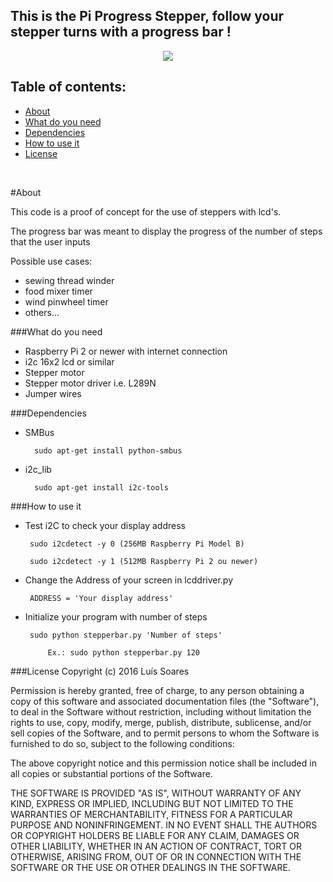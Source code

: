 This is the Pi Progress Stepper, follow your stepper turns with a progress bar !
------------------------------------------------------------------------

<p align="center">
  <img src="http://s13.postimg.org/u0gdbm52v/12921057_10206018122874408_179296024_n_png.jpg">
</p>

Table of contents:
------------------

* [About](#about)
* [What do you need](#what-do-you-need)
* [Dependencies](#dependencies)
* [How to use it](#how-to-use-it)
* [License](#license)

<br>

#About

This code is a proof of concept for the use of steppers with lcd's.

The progress bar was meant to display the progress of the number of steps that the user inputs

Possible use cases:
		
 - sewing thread winder
 - food mixer timer 
 - wind pinwheel timer
 - others...
 
###What do you need

 - Raspberry Pi 2 or newer with internet connection 	
 -  i2c 16x2 lcd or similar
 - Stepper motor 
 - Stepper motor driver i.e. L289N
 - Jumper wires

###Dependencies

- SMBus

		sudo apt-get install python-smbus
- i2c_lib 

        sudo apt-get install i2c-tools
    

###How to use it


 - Test i2C to check your display address

        sudo i2cdetect -y 0 (256MB Raspberry Pi Model B)
        
        sudo i2cdetect -y 1 (512MB Raspberry Pi 2 ou newer)

 - Change the Address of your screen in lcddriver.py
 
        ADDRESS = 'Your display address'
    
 - Initialize your program with number of steps
 
    	sudo python stepperbar.py 'Number of steps'
    	
        	Ex.: sudo python stepperbar.py 120


###License
Copyright (c) 2016 Luís Soares

Permission is hereby granted, free of charge, to any person obtaining a copy of this software and associated documentation files (the "Software"), to deal in the Software without restriction, including without limitation the rights to use, copy, modify, merge, publish, distribute, sublicense, and/or sell copies of the Software, and to permit persons to whom the Software is furnished to do so, subject to the following conditions:

The above copyright notice and this permission notice shall be included in all copies or substantial portions of the Software.

THE SOFTWARE IS PROVIDED "AS IS", WITHOUT WARRANTY OF ANY KIND, EXPRESS OR IMPLIED, INCLUDING BUT NOT LIMITED TO THE WARRANTIES OF MERCHANTABILITY, FITNESS FOR A PARTICULAR PURPOSE AND NONINFRINGEMENT. IN NO EVENT SHALL THE AUTHORS OR COPYRIGHT HOLDERS BE LIABLE FOR ANY CLAIM, DAMAGES OR OTHER LIABILITY, WHETHER IN AN ACTION OF CONTRACT, TORT OR OTHERWISE, ARISING FROM, OUT OF OR IN CONNECTION WITH THE SOFTWARE OR THE USE OR OTHER DEALINGS IN THE SOFTWARE.
